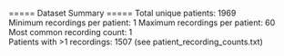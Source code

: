 ===== Dataset Summary =====
Total unique patients: 1969  
Minimum recordings per patient: 1 
Maximum recordings per patient: 60  
Most common recording count: 1  
Patients with >1 recordings: 1507 (see patient_recording_counts.txt)  

